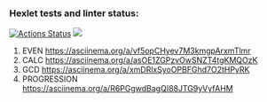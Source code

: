 ### Hexlet tests and linter status:
[![Actions Status](https://github.com/1Sova/python-project-49/workflows/hexlet-check/badge.svg)](https://github.com/1Sova/python-project-49/actions)
<a href="https://codeclimate.com/github/1Sova/python-project-49/maintainability"><img src="https://api.codeclimate.com/v1/badges/1745da31b589ca8a69fa/maintainability" /></a>


1. EVEN https://asciinema.org/a/vf5opCHyev7M3kmgpArxmTlmr
2. CALC https://asciinema.org/a/asOE1ZGPzvOwSNZT4tgKMQOzK
3. GCD https://asciinema.org/a/xmDRlxSyoOPBFGhd7O2tHPyRK
4. PROGRESSION https://asciinema.org/a/R6PGgwdBagQI88JTG9yVyfAHM

